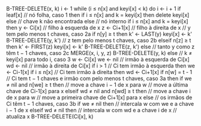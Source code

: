 B-TREE-DELETE(x, k)
i ← 1
while (i ≤ n[x] and keyi[x] < k)
    do i ← i + 1
if leaf[x]  // nó folha, caso 1
    then if i ≤ n[x] and k = keyi[x]
        then delete keyi[x]
    else  // chave k não encontrada
else  // nó interno
    if i ≤ n[x] and k = keyi[x]
        then y ← Ci[x]  // filho à esquerda de x
             z ← Ci+1[x]  // filho à direita de x
             // y tem pelo menos t chaves, caso 2a
             if n[y] ≥ t
                 then k' ← LAST(y)
                      keyi[x] ← k'
                      B-TREE-DELETE(y, k')
             // z tem pelo menos t chaves, caso 2b
             elseif n[z] ≥ t
                 then k' ← FIRST(z)
                      keyi[x] ← k'
                      B-TREE-DELETE(z, k')
             else  // tanto y como z têm t − 1 chaves, caso 2c
                 MERGE(x, i, y, z)
                 B-TREE-DELETE(y, k)
else  // k ≠ keyi[x] para todo i, caso 3
    w ← Ci[x]
    we ← nil  // irmão à esquerda de Ci[x]
    wd ← nil  // irmão à direita de Ci[x]
    if i > 1  // Ci tem irmão à esquerda
        then we ← Ci-1[x]
    if i ≤ n[x]  // Ci tem irmão à direita
        then wd ← Ci+1[x]
    if n[w] = t - 1  // Ci tem t − 1 chaves e irmão com pelo menos t chaves, caso 3a
        then if we ≠ nil and n[we] ≥ t
            then  // move a chave i − 1 de x para w
                 // move a última chave de Ci-1[x] para x
        elseif wd ≠ nil and n[wd] ≥ t
            then  // move a chave i de x para w
                 // move a primeira chave de Ci+1[x] para x
        else  // os irmãos de Ci têm t − 1 chaves, caso 3b
            if we ≠ nil
                then  // intercala w com we e a chave i − 1 de x
            elseif wd ≠ nil
                then  // intercala w com wd e a chave i de x
    // atualiza x
B-TREE-DELETE(Ci[x], k)
